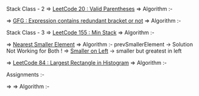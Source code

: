 Stack Class - 2
=> [LeetCode 20 : Valid Parentheses](https://leetcode.com/problems/valid-parentheses/)
=> Algorithm :-

=> [GFG : Expression contains redundant bracket or not](https://www.geeksforgeeks.org/problems/expression-contains-redundant-bracket-or-not/0)
=> Algorithm :-

Stack Class - 3
=> [LeetCode 155 : Min Stack](https://leetcode.com/problems/min-stack/)
=> Algorithm :-

=> [Nearest Smaller Element](https://www.interviewbit.com/problems/nearest-smaller-element/)
=> Algorithm :- prevSmallerElement -> Solution Not Working for Both !
=> [Smaller on Left](https://www.geeksforgeeks.org/problems/smaller-on-left20360700/1) -> smaller but greatest in left

=> [LeetCode 84 : Largest Rectangle in Histogram](https://leetcode.com/problems/largest-rectangle-in-histogram/description/)
=> Algorithm :-

Assignments :-

=> 
=> Algorithm :-